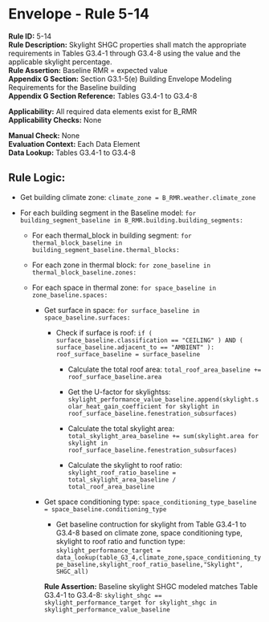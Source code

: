 
# Envelope - Rule 5-14  

**Rule ID:** 5-14  
**Rule Description:**  Skylight SHGC properties shall match the appropriate requirements in Tables G3.4-1 through G3.4-8 using the value and the applicable skylight percentage.  
**Rule Assertion:** Baseline RMR = expected value  
**Appendix G Section:** Section G3.1-5(e) Building Envelope Modeling Requirements for the Baseline building  
**Appendix G Section Reference:** Tables G3.4-1 to G3.4-8  

**Applicability:** All required data elements exist for B_RMR  
**Applicability Checks:**  None  

**Manual Check:** None  
**Evaluation Context:** Each Data Element  
**Data Lookup:** Tables G3.4-1 to G3.4-8  

## Rule Logic:  

- Get building climate zone: ```climate_zone = B_RMR.weather.climate_zone```  

- For each building segment in the Baseline model: ```for building_segment_baseline in B_RMR.building.building_segments:```  

  - For each thermal_block in building segment: ```for thermal_block_baseline in building_segment_baseline.thermal_blocks:```  

  - For each zone in thermal block: ```for zone_baseline in thermal_block_baseline.zones:```  

  - For each space in thermal zone: ```for space_baseline in zone_baseline.spaces:```  

    - Get surface in space: ```for surface_baseline in space_baseline.surfaces:```  

      - Check if surface is roof: ```if ( surface_baseline.classification == "CEILING" ) AND ( surface_baseline.adjacent_to == "AMBIENT" ): roof_surface_baseline = surface_baseline```  

        - Calculate the total roof area: ```total_roof_area_baseline += roof_surface_baseline.area```  

        - Get the U-factor for skylightss: ```skylight_performance_value_baseline.append(skylight.solar_heat_gain_coefficient for skylight in roof_surface_baseline.fenestration_subsurfaces)```  

        - Calculate the total skylight area: ```total_skylight_area_baseline += sum(skylight.area for skylight in roof_surface_baseline.fenestration_subsurfaces)```  

        - Calculate the skylight to roof ratio: ```skylight_roof_ratio_baseline = total_skylight_area_baseline / total_roof_area_baseline```  

    - Get space conditioning type: ```space_conditioning_type_baseline = space_baseline.conditioning_type```  

      - Get baseline contruction for skylight from Table G3.4-1 to G3.4-8 based on climate zone, space conditioning type, skylight to roof ratio and function type: ```skylight_performance_target = data_lookup(table_G3_4,climate_zone,space_conditioning_type_baseline,skylight_roof_ratio_baseline,"Skylight", SHGC_all)```  

      **Rule Assertion:** Baseline skylight SHGC modeled matches Table G3.4-1 to G3.4-8: ```skylight_shgc == skylight_performance_target for skylight_shgc in skylight_performance_value_baseline```  
